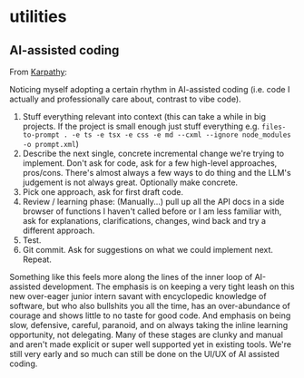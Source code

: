 # utilities

## AI-assisted coding

From [Karpathy](https://x.com/karpathy/status/1915581920022585597):

Noticing myself adopting a certain rhythm in AI-assisted coding (i.e. code I actually and professionally care about, contrast to vibe code).

1. Stuff everything relevant into context (this can take a while in big projects. If the project is small enough just stuff everything e.g. `files-to-prompt . -e ts -e tsx -e css -e md --cxml --ignore node_modules -o prompt.xml`)
2. Describe the next single, concrete incremental change we're trying to implement. Don't ask for code, ask for a few high-level approaches, pros/cons. There's almost always a few ways to do thing and the LLM's judgement is not always great. Optionally make concrete.
3. Pick one approach, ask for first draft code.
4. Review / learning phase: (Manually...) pull up all the API docs in a side browser of functions I haven't called before or I am less familiar with, ask for explanations, clarifications, changes, wind back and try a different approach.
6. Test.
7. Git commit.
Ask for suggestions on what we could implement next. Repeat.

Something like this feels more along the lines of the inner loop of AI-assisted development. The emphasis is on keeping a very tight leash on this new over-eager junior intern savant with encyclopedic knowledge of software, but who also bullshits you all the time, has an over-abundance of courage and shows little to no taste for good code. And emphasis on being slow, defensive, careful, paranoid, and on always taking the inline learning opportunity, not delegating. Many of these stages are clunky and manual and aren't made explicit or super well supported yet in existing tools. We're still very early and so much can still be done on the UI/UX of AI assisted coding.
